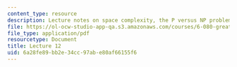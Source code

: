 ```yaml
---
content_type: resource
description: Lecture notes on space complexity, the P versus NP problem, and randomness.
file: https://ol-ocw-studio-app-qa.s3.amazonaws.com/courses/6-080-great-ideas-in-theoretical-computer-science-spring-2008/6a28fe89bb2e34cc97abe80af66155f6_lec12.pdf
file_type: application/pdf
resourcetype: Document
title: Lecture 12
uid: 6a28fe89-bb2e-34cc-97ab-e80af66155f6
---
```

